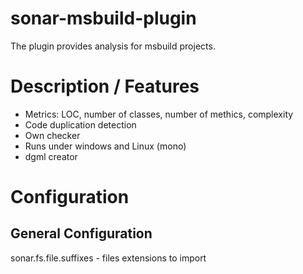 # sonar-msbuild-plugin

The plugin provides analysis for msbuild projects.  

# Description / Features

 - Metrics: LOC, number of classes, number of methics, complexity 
 - Code duplication detection
 - Own checker
 - Runs under windows and Linux (mono)
 - dgml creator
 
# Configuration
## General Configuration
  sonar.fs.file.suffixes - files extensions to import



